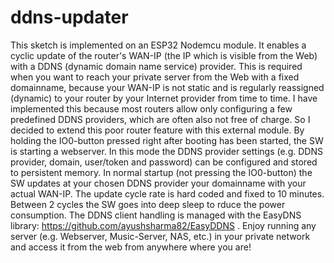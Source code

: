 # ddns-updater

This sketch is implemented on an ESP32 Nodemcu module. It enables a cyclic update of the router's WAN-IP (the IP which is visible from the Web) with a DDNS (dynamic domain name service) provider. This is required when you want to reach your private server from the Web with a fixed domainname, because your WAN-IP is not static and is regularly reassigned (dynamic) to your router by your Internet provider from time to time. I have implemented this because most routers allow only configuring a few predefined DDNS providers, which are often also not free of charge. So I decided to extend this poor router feature with this external module. By holding the IO0-button pressed right after booting has been started, the SW is starting a webserver. In this mode the DDNS provider settings (e.g. DDNS provider, domain, user/token and password) can be configured and stored to persistent memory. In normal startup (not pressing the IO0-button) the SW updates at your chosen DDNS provider your domainname with your actual WAN-IP. The update cycle rate is hard coded and fixed to 10 minutes. Between 2 cycles the SW goes into deep sleep to rduce the power consumption. The DDNS client handling is managed with the EasyDNS library: https://github.com/ayushsharma82/EasyDDNS . Enjoy running any server (e.g. Webserver, Music-Server, NAS, etc.) in your private network and access it from the web from anywhere where you are!
